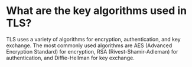 # What are the key algorithms used in TLS?

TLS uses a variety of algorithms for encryption, authentication, and key exchange. The most commonly used algorithms are AES (Advanced Encryption Standard) for encryption, RSA (Rivest-Shamir-Adleman) for authentication, and Diffie-Hellman for key exchange.
